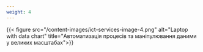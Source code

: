 ```yaml
---
weight: 4
---
```

{{< figure src="/content-images/ict-services-image-4.png" alt="Laptop with data chart" title="Автоматизація процесів та маніпулювання даними у великих масштабах">}}